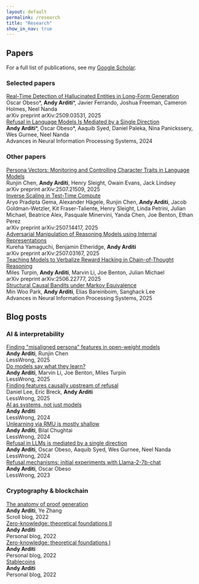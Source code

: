```yaml
---
layout: default
permalink: /research
title: "Research"
show_in_nav: true
---
```


## Papers

For a full list of publications, see my [Google Scholar](https://scholar.google.com/citations?user=NgyIgX4AAAAJ).

### Selected papers

<div class="paper-entry">
    <div class="paper-title">
        <a href="https://arxiv.org/abs/2509.03531">Real-Time Detection of Hallucinated Entities in Long-Form Generation</a>
    </div>
    <div class="paper-authors">Oscar Obeso*, <strong>Andy Arditi</strong>*, Javier Ferrando, Joshua Freeman, Cameron Holmes, Neel Nanda</div>
    <div class="paper-venue">arXiv preprint arXiv:2509.03531, 2025</div>
</div>

<div class="paper-entry last-in-section">
    <div class="paper-title">
        <a href="https://arxiv.org/abs/2406.11717">Refusal in Language Models Is Mediated by a Single Direction</a>
    </div>
    <div class="paper-authors"><strong>Andy Arditi</strong>*, Oscar Obeso*, Aaquib Syed, Daniel Paleka, Nina Panickssery, Wes Gurnee, Neel Nanda</div>
    <div class="paper-venue">Advances in Neural Information Processing Systems, 2024</div>
</div>

### Other papers

<div class="paper-entry">
    <div class="paper-title">
        <a href="https://arxiv.org/abs/2507.21509">Persona Vectors: Monitoring and Controlling Character Traits in Language Models</a>
    </div>
    <div class="paper-authors">Runjin Chen, <strong>Andy Arditi</strong>, Henry Sleight, Owain Evans, Jack Lindsey</div>
    <div class="paper-venue">arXiv preprint arXiv:2507.21509, 2025</div>
</div>

<div class="paper-entry">
    <div class="paper-title">
        <a href="https://arxiv.org/abs/2507.14417">Inverse Scaling in Test-Time Compute</a>
    </div>
    <div class="paper-authors">Aryo Pradipta Gema, Alexander Hägele, Runjin Chen, <strong>Andy Arditi</strong>, Jacob Goldman-Wetzler, Kit Fraser-Taliente, Henry Sleight, Linda Petrini, Julian Michael, Beatrice Alex, Pasquale Minervini, Yanda Chen, Joe Benton, Ethan Perez</div>
    <div class="paper-venue">arXiv preprint arXiv:2507.14417, 2025</div>
</div>

<div class="paper-entry">
    <div class="paper-title">
        <a href="https://arxiv.org/abs/2507.03167">Adversarial Manipulation of Reasoning Models using Internal Representations</a>
    </div>
    <div class="paper-authors">Kureha Yamaguchi, Benjamin Etheridge, <strong>Andy Arditi</strong></div>
    <div class="paper-venue">arXiv preprint arXiv:2507.03167, 2025</div>
</div>

<div class="paper-entry">
    <div class="paper-title">
        <a href="https://arxiv.org/abs/2506.22777">Teaching Models to Verbalize Reward Hacking in Chain-of-Thought Reasoning</a>
    </div>
    <div class="paper-authors">Miles Turpin, <strong>Andy Arditi</strong>, Marvin Li, Joe Benton, Julian Michael</div>
    <div class="paper-venue">arXiv preprint arXiv:2506.22777, 2025</div>
</div>

<div class="paper-entry last-in-section">
    <div class="paper-title">
        <a href="https://causalai.net/r122.pdf">Structural Causal Bandits under Markov Equivalence</a>
    </div>
    <div class="paper-authors">Min Woo Park, <strong>Andy Arditi</strong>, Elias Bareinboim, Sanghack Lee</div>
    <div class="paper-venue">Advances in Neural Information Processing Systems, 2025</div>
</div>

## Blog posts

### AI & interpretability

<div class="paper-entry">
    <div class="paper-title">
        <a href="https://www.lesswrong.com/posts/NCWiR8K8jpFqtywFG/finding-misaligned-persona-features-in-open-weight-models">Finding "misaligned persona" features in open-weight models</a>
    </div>
    <div class="paper-authors"><strong>Andy Arditi</strong>,  Runjin Chen</div>
    <div class="paper-venue">LessWrong, 2025</div>
</div>

<div class="paper-entry">
    <div class="paper-title">
        <a href="https://www.lesswrong.com/posts/abtegBoDfnCzewndm/do-models-say-what-they-learn">Do models say what they learn?</a>
    </div>
    <div class="paper-authors"><strong>Andy Arditi</strong>,  Marvin Li, Joe Benton, Miles Turpin</div>
    <div class="paper-venue">LessWrong, 2025</div>
</div>

<div class="paper-entry">
    <div class="paper-title">
        <a href="https://www.lesswrong.com/posts/Zwg4q8XTaLXRQofEt/finding-features-causally-upstream-of-refusal">Finding features causally upstream of refusal</a>
    </div>
    <div class="paper-authors">Daniel Lee, Eric Breck, <strong>Andy Arditi</strong></div>
    <div class="paper-venue">LessWrong, 2025</div>
</div>

<div class="paper-entry">
    <div class="paper-title">
        <a href="https://www.lesswrong.com/posts/2po6bp2gCHzxaccNz/ai-as-systems-not-just-models">AI as systems, not just models</a>
    </div>
    <div class="paper-authors"><strong>Andy Arditi</strong></div>
    <div class="paper-venue">LessWrong, 2024</div>
</div>

<div class="paper-entry">
    <div class="paper-title">
        <a href="https://www.lesswrong.com/posts/6QYpXEscd8GuE7BgW/unlearning-via-rmu-is-mostly-shallow">Unlearning via RMU is mostly shallow</a>
    </div>
    <div class="paper-authors"><strong>Andy Arditi</strong>, Bilal Chughtai</div>
    <div class="paper-venue">LessWrong, 2024</div>
</div>

<div class="paper-entry">
    <div class="paper-title">
        <a href="https://www.lesswrong.com/posts/jGuXSZgv6qfdhMCuJ/refusal-in-llms-is-mediated-by-a-single-direction">Refusal in LLMs is mediated by a single direction</a>
    </div>
    <div class="paper-authors"><strong>Andy Arditi</strong>, Oscar Obeso, Aaquib Syed, Wes Gurnee, Neel Nanda</div>
    <div class="paper-venue">LessWrong, 2024</div>
</div>

<div class="paper-entry">
    <div class="paper-title">
        <a href="https://www.lesswrong.com/posts/pYcEhoAoPfHhgJ8YC/refusal-mechanisms-initial-experiments-with-llama-2-7b-chat">Refusal mechanisms: initial experiments with Llama-2-7b-chat</a>
    </div>
    <div class="paper-authors"><strong>Andy Arditi</strong>, Oscar Obeso</div>
    <div class="paper-venue">LessWrong, 2023</div>
</div>

### Cryptography & blockchain

<div class="paper-entry">
    <div class="paper-title">
        <a href="https://scroll.io/blog/proof-generation">The anatomy of proof generation</a>
    </div>
    <div class="paper-authors"><strong>Andy Arditi</strong>, Ye Zhang</div>
    <div class="paper-venue">Scroll blog, 2022</div>
</div>

<div class="paper-entry">
    <div class="paper-title">
        <a href="/posts/zk2">Zero-knowledge: theoretical foundations II</a>
    </div>
    <div class="paper-authors"><strong>Andy Arditi</strong></div>
    <div class="paper-venue">Personal blog, 2022</div>
</div>

<div class="paper-entry">
    <div class="paper-title">
        <a href="/posts/zk1">Zero-knowledge: theoretical foundations I</a>
    </div>
    <div class="paper-authors"><strong>Andy Arditi</strong></div>
    <div class="paper-venue">Personal blog, 2022</div>
</div>

<div class="paper-entry">
    <div class="paper-title">
        <a href="/posts/stablecoins">Stablecoins</a>
    </div>
    <div class="paper-authors"><strong>Andy Arditi</strong></div>
    <div class="paper-venue">Personal blog, 2022</div>
</div>
